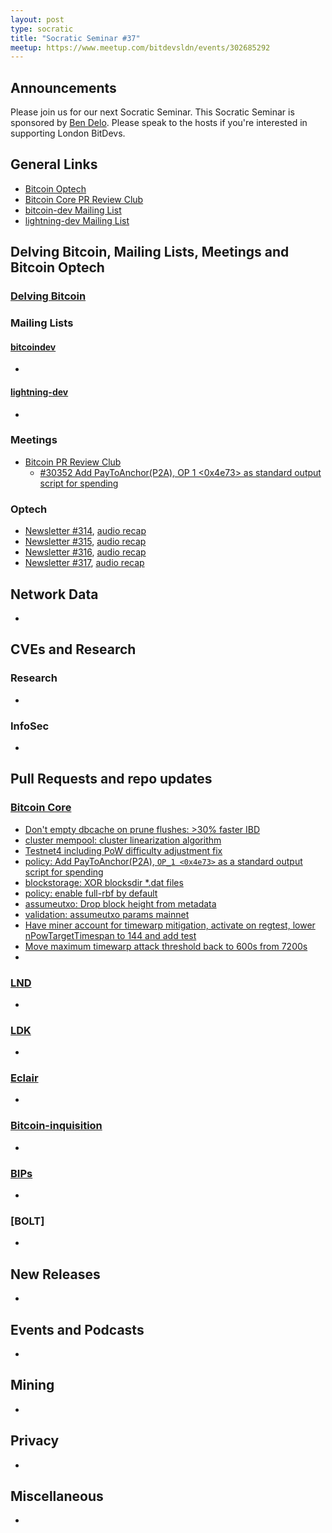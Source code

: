 ```yaml
---
layout: post
type: socratic
title: "Socratic Seminar #37"
meetup: https://www.meetup.com/bitdevsldn/events/302685292 
---
```


## Announcements

Please join us for our next Socratic Seminar. This Socratic Seminar is sponsored by [Ben Delo](https://twitter.com/bendelo).
Please speak to the hosts if you're interested in supporting London BitDevs.

## General Links

* [Bitcoin Optech](https://bitcoinops.org)
* [Bitcoin Core PR Review Club](https://bitcoincore.reviews)
* [bitcoin-dev Mailing List](https://lists.linuxfoundation.org/pipermail/bitcoin-dev)
* [lightning-dev Mailing List](https://lists.linuxfoundation.org/pipermail/lightning-dev)

## Delving Bitcoin, Mailing Lists, Meetings and Bitcoin Optech
### [Delving Bitcoin](https://delvingbitcoin.org/)

### Mailing Lists
#### [bitcoindev](https://groups.google.com/g/bitcoindev)
-

#### [lightning-dev](https://lists.linuxfoundation.org/pipermail/lightning-dev)
-

### Meetings
- [Bitcoin PR Review Club](https://bitcoincore.reviews)
  - [#30352 Add PayToAnchor(P2A), OP 1 <0x4e73> as standard output script for spending](https://bitcoincore.reviews/30352)

### Optech
- [Newsletter #314](https://bitcoinops.org/en/newsletters/2024/08/02/), [audio recap](https://bitcoinops.org/en/podcast/2024/08/06/)
- [Newsletter #315](https://bitcoinops.org/en/newsletters/2024/08/09/), [audio recap](https://bitcoinops.org/en/podcast/2024/08/13/)
- [Newsletter #316](https://bitcoinops.org/en/newsletters/2024/08/16/), [audio recap](https://bitcoinops.org/en/podcast/2024/08/20/)
- [Newsletter #317](https://bitcoinops.org/en/newsletters/2024/08/23/), [audio recap](https://bitcoinops.org/en/podcast/2024/08/27/)

## Network Data
-

## CVEs and Research
### Research
-

### InfoSec
-

## Pull Requests and repo updates
### [Bitcoin Core](https://github.com/bitcoin/bitcoin)
<!--- Link to query merged PRs since YYYY-MM-DD sorted by descending activity: https://github.com/bitcoin/bitcoin/pulls?page=1&q=is%3Apr+is%3Aclosed+merged%3A%3EYYYY-MM-DD+sort%3Acomments-desc -->
- [Don't empty dbcache on prune flushes: >30% faster IBD](https://github.com/bitcoin/bitcoin/pull/28280)
- [cluster mempool: cluster linearization algorithm](https://github.com/bitcoin/bitcoin/pull/30126)
- [Testnet4 including PoW difficulty adjustment fix](https://github.com/bitcoin/bitcoin/pull/29775)
- [policy: Add PayToAnchor(P2A), `OP_1 <0x4e73>` as a standard output script for spending](https://github.com/bitcoin/bitcoin/pull/30352)
- [blockstorage: XOR blocksdir \*.dat files](https://github.com/bitcoin/bitcoin/pull/28052)
- [policy: enable full-rbf by default](https://github.com/bitcoin/bitcoin/pull/30493)
- [assumeutxo: Drop block height from metadata](https://github.com/bitcoin/bitcoin/pull/30598)
- [validation: assumeutxo params mainnet](https://github.com/bitcoin/bitcoin/pull/28553)
- [Have miner account for timewarp mitigation, activate on regtest, lower nPowTargetTimespan to 144 and add test](https://github.com/bitcoin/bitcoin/pull/30681)
- [Move maximum timewarp attack threshold back to 600s from 7200s](https://github.com/bitcoin/bitcoin/pull/30647)
- 


### [LND](https://github.com/lightningnetwork/lnd)
-

### [LDK](https://github.com/lightningdevkit/rust-lightning)
-

### [Eclair](https://github.com/ACINQ/eclair)
-

### [Bitcoin-inquisition](https://github.com/bitcoin-inquisition/bitcoin)
-

### [BIPs](https://github.com/bitcoin/bips)
-

### [BOLT]
-

## New Releases
-

## Events and Podcasts
-

## Mining
-

## Privacy
-

## Miscellaneous
-

